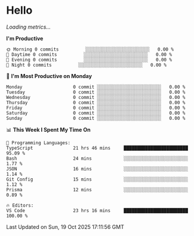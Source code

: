 # Hello

<!-- METRICS:START -->
<p><em>Loading metrics…</em></p>
<!-- METRICS:END -->

<!--START_SECTION:waka-->
**I'm Productive**

```text
🌞 Morning 0 commits          ░░░░░░░░░░░░░░░░░░░░░░░░   0.00 % 
🌆 Daytime 0 commits          ░░░░░░░░░░░░░░░░░░░░░░░░   0.00 % 
🌃 Evening 0 commits          ░░░░░░░░░░░░░░░░░░░░░░░░   0.00 % 
🌙 Night 0 commits          ░░░░░░░░░░░░░░░░░░░░░░░░   0.00 % 
```
📅 **I'm Most Productive on Monday**

```text
Monday                   0 commit ░░░░░░░░░░░░░░░░░░░░░░░░   0.00 % 
Tuesday                  0 commit ░░░░░░░░░░░░░░░░░░░░░░░░   0.00 % 
Wednesday                0 commit ░░░░░░░░░░░░░░░░░░░░░░░░   0.00 % 
Thursday                 0 commit ░░░░░░░░░░░░░░░░░░░░░░░░   0.00 % 
Friday                   0 commit ░░░░░░░░░░░░░░░░░░░░░░░░   0.00 % 
Saturday                 0 commit ░░░░░░░░░░░░░░░░░░░░░░░░   0.00 % 
Sunday                   0 commit ░░░░░░░░░░░░░░░░░░░░░░░░   0.00 % 
```

📊 **This Week I Spent My Time On**

```text
💬 Programming Languages: 
TypeScript               21 hrs 46 mins     ████████████████████████   95.09 % 
Bash                     24 mins            ░░░░░░░░░░░░░░░░░░░░░░░░   1.77 % 
JSON                     16 mins            ░░░░░░░░░░░░░░░░░░░░░░░░   1.14 % 
Git Config               15 mins            ░░░░░░░░░░░░░░░░░░░░░░░░   1.12 % 
Prisma                   12 mins            ░░░░░░░░░░░░░░░░░░░░░░░░   0.89 % 

🔥 Editors: 
VS Code                  23 hrs 16 mins     ████████████████████████   100.00 % 
```

 Last Updated on Sun, 19 Oct 2025 17:11:56 GMT
<!--END_SECTION:waka-->
